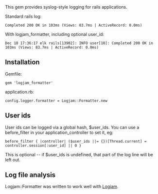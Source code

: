 This gem provides syslog-style logging for rails applications.

Standard rails log:

    Completed 200 OK in 103ms (Views: 83.7ms | ActiveRecord: 0.0ms)
  
With logjam_formatter, including optional user_id:

    Dec 18 17:36:17 elk rails[13902]: INFO user[10]: Completed 200 OK in 103ms (Views: 83.7ms | ActiveRecord: 0.0ms)
  
## Installation

Gemfile:

    gem 'logjam_formatter'
    
application.rb:

    config.logger.formatter = Logjam::Formatter.new

## User ids

User ids can be logged via a global hash, $user_ids. You can use a before_filter in your application_controller to set it, eg:

    before_filter { |controller| ($user_ids ||= {})[Thread.current] = controller.session[:user_id] || 0 }

This is optional -- if $user_ids is undefined, that part of the log line will be left out.
   
## Log file analysis

Logjam::Formatter was written to work well with [Logjam](http://github.com/alpinegizmo/logjam).
